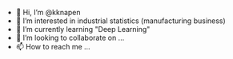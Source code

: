 - 👋 Hi, I’m @kknapen
- 👀 I’m interested in industrial statistics (manufacturing business)
- 🌱 I’m currently learning "Deep Learning"
- 💞️ I’m looking to collaborate on ...
- 📫 How to reach me ...

<!---
kknapen/kknapen is a ✨ special ✨ repository because its `README.md` (this file) appears on your GitHub profile.
You can click the Preview link to take a look at your changes.
--->
